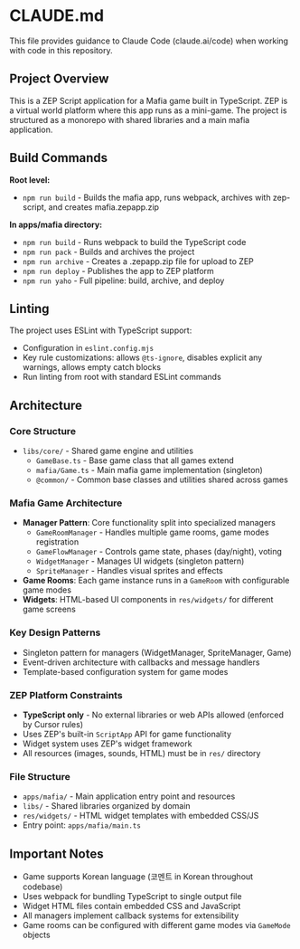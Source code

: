 # CLAUDE.md

This file provides guidance to Claude Code (claude.ai/code) when working with code in this repository.

## Project Overview

This is a ZEP Script application for a Mafia game built in TypeScript. ZEP is a virtual world platform where this app runs as a mini-game. The project is structured as a monorepo with shared libraries and a main mafia application.

## Build Commands

**Root level:**
- `npm run build` - Builds the mafia app, runs webpack, archives with zep-script, and creates mafia.zepapp.zip

**In apps/mafia directory:**
- `npm run build` - Runs webpack to build the TypeScript code
- `npm run pack` - Builds and archives the project
- `npm run archive` - Creates a .zepapp.zip file for upload to ZEP
- `npm run deploy` - Publishes the app to ZEP platform
- `npm run yaho` - Full pipeline: build, archive, and deploy

## Linting

The project uses ESLint with TypeScript support:
- Configuration in `eslint.config.mjs`
- Key rule customizations: allows `@ts-ignore`, disables explicit any warnings, allows empty catch blocks
- Run linting from root with standard ESLint commands

## Architecture

### Core Structure
- `libs/core/` - Shared game engine and utilities
  - `GameBase.ts` - Base game class that all games extend
  - `mafia/Game.ts` - Main mafia game implementation (singleton)
  - `@common/` - Common base classes and utilities shared across games

### Mafia Game Architecture
- **Manager Pattern**: Core functionality split into specialized managers
  - `GameRoomManager` - Handles multiple game rooms, game modes registration
  - `GameFlowManager` - Controls game state, phases (day/night), voting
  - `WidgetManager` - Manages UI widgets (singleton pattern)
  - `SpriteManager` - Handles visual sprites and effects
- **Game Rooms**: Each game instance runs in a `GameRoom` with configurable game modes
- **Widgets**: HTML-based UI components in `res/widgets/` for different game screens

### Key Design Patterns
- Singleton pattern for managers (WidgetManager, SpriteManager, Game)
- Event-driven architecture with callbacks and message handlers
- Template-based configuration system for game modes

### ZEP Platform Constraints
- **TypeScript only** - No external libraries or web APIs allowed (enforced by Cursor rules)
- Uses ZEP's built-in `ScriptApp` API for game functionality
- Widget system uses ZEP's widget framework
- All resources (images, sounds, HTML) must be in `res/` directory

### File Structure
- `apps/mafia/` - Main application entry point and resources
- `libs/` - Shared libraries organized by domain
- `res/widgets/` - HTML widget templates with embedded CSS/JS
- Entry point: `apps/mafia/main.ts`

## Important Notes

- Game supports Korean language (코멘트 in Korean throughout codebase)
- Uses webpack for bundling TypeScript to single output file
- Widget HTML files contain embedded CSS and JavaScript
- All managers implement callback systems for extensibility
- Game rooms can be configured with different game modes via `GameMode` objects